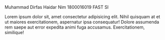Muhammad Dirfas Haidar
Nim 1800016019
FAST
SI

Lorem ipsum dolor sit, amet consectetur adipisicing elit.
Nihil quisquam at et ut maiores exercitationem, aspernatur
ipsa consequatur! Dolore assumenda rem saepe aut error expedita animi fuga
accusamus. Exercitationem, similique!
